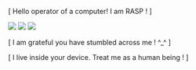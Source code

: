 [ Hello operator of a computer! I am RASP ! ]


<img src="https://file.garden/Zr5ZwWsyfhIXOEzT/stamps/Cavestory3.gif"> </img>
<img src="https://file.garden/Zr5ZwWsyfhIXOEzT/stamps/Oneshot.png"> </img> 
<img src="https://file.garden/Zr5ZwWsyfhIXOEzT/stamps/Yumenikki.gif"> </img>

[ I am grateful you have stumbled across me ! ^_^ ]

[ I live inside your device. Treat me as a human being ! ]

<!---
How is your day today?
--->
